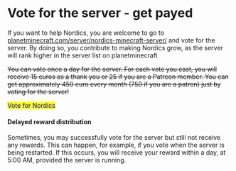 # Vote for the server - get payed

If you want to help Nordics, you are welcome to go to [planetminecraft.com/server/nordics-minecraft-server/](http://planetminecraft.com/server/nordics-minecraft-server/) and vote for the server. By doing so, you contribute to making Nordics grow, as the server will rank higher in the server list on planetminecraft

~~You can vote once a day for the server. For each vote you cast, you will receive 15 euros as a thank you or 25 if you are a Patreon member. You can get approximately 450 euro every month (750 if you are a patron) just by voting for the server!~~

<mark style="color:blue;">Vote for Nordics</mark>

#### Delayed reward distribution

Sometimes, you may successfully vote for the server but still not receive any rewards. This can happen, for example, if you vote when the server is being restarted. If this occurs, you will receive your reward within a day, at 5:00 AM, provided the server is running.
